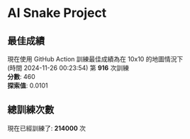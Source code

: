 
# AI Snake Project

## **最佳成績**
現在使用 GitHub Action 訓練最佳成績為在 10x10 的地圖情況下  
(時間 2024-11-26 00:23:54) 第 **916** 次訓練  
**分數**: 460  
**探索值**: 0.0101

## 總訓練次數
現在已經訓練了: **214000** 次
